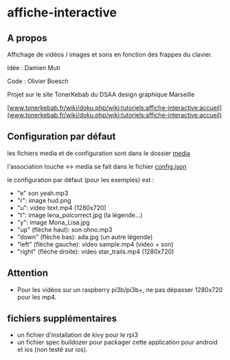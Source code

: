 # affiche-interactive

## A propos

Affichage de vidéos / images et sons en fonction des frappes du clavier.

Idée : Damien Muti

Code : Olivier Boesch

Projet sur le site TonerKebab du DSAA design graphique Marseille 

[www.tonerkebab.fr/wiki/doku.php/wiki:tutoriels:affiche-interactive:accueil](www.tonerkebab.fr/wiki/doku.php/wiki:tutoriels:affiche-interactive:accueil)

## Configuration par défaut
les fichiers media et de configuration sont dans le dossier [media](https://github.com/olivier-boesch/affiche-interactive/blob/master/src/media)  

l'association touche <-> media se fait dans le fichier [config.json](https://github.com/olivier-boesch/affiche-interactive/blob/master/src/media/config.json)

le configuration par défaut (pour les exemples) est :
* "e" son yeah.mp3
* "r": image hud.png
* "u": video text.mp4 (1280x720)
* "t": image lena_polcorrect.jpg (la légende...)
* "y": image Mona_Lisa.jpg
* "up" (flèche haut): son ohno.mp3
* "down" (flèche bas): ada.jpg (un autre légende)
* "left" (flèche gauche): video sample.mp4 (video + son)
* "right" (flèche droite): video star_trails.mp4 (1280x720)

## Attention
* Pour les vidéos sur un raspberry pi3b/pi3b+, ne pas dépasser 1280x720 pour les mp4.

## fichiers supplémentaires

* un fichier d'installation de kivy pour le rpi3
* un fichier spec buildozer pour packager cette application pour android et ios (non testé sur ios). 